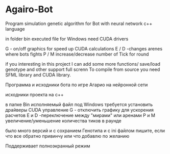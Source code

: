 # Agairo-Bot

Program simulation genetic algorithm for Bot with neural network
c++ language
 
in folder bin executed file for Windows
need CUDA drivers

 G - on/off graphics for speed up CUDA calculations
 E / D -changes arenes where bots fights
 P / M  increase/decrease number of Tick for round
 
if you interesting in this project I can add some more functions/ save/load genotype and other
support full screnn
To compile from source you need SFML library and CUDA library. 

Программа и исходники бота по игре Агарио на нейронной сети

 исходники проекта на с++ 
 
 в папке Bin исполняемый файл под Windows 
 требуется установить драйверы СUDA
 управление
 G - отключить графику для ускорения расчетов
 E и D -переключение между "мирами" или аренами
 P и M увеличение/уменьшение количества тиков в раунде
 
 было много версий и с сохранием Генотипа и с ini файлом пишите, если что все обратно привинчу или что добавлю по желанию
 
 Поддерживает полноэкранный режим
